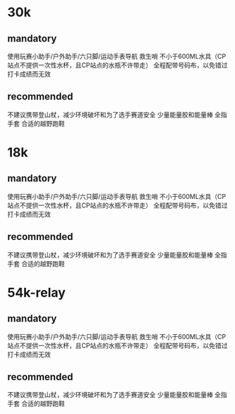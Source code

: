 # 30k
## mandatory
使用玩赛小助手/户外助手/六只脚/运动手表导航
救生哨
不小于600ML水具（CP站点不提供一次性水杯，且CP站点的水瓶不许带走）
全程配带号码布，以免错过打卡成绩而无效
## recommended
不建议携带登山杖，减少环境破坏和为了选手赛道安全
少量能量胶和能量棒
全指手套
合适的越野跑鞋
# 18k
## mandatory
使用玩赛小助手/户外助手/六只脚/运动手表导航
救生哨
不小于600ML水具（CP站点不提供一次性水杯，且CP站点的水瓶不许带走）
全程配带号码布，以免错过打卡成绩而无效
## recommended
不建议携带登山杖，减少环境破坏和为了选手赛道安全
少量能量胶和能量棒
全指手套
合适的越野跑鞋
# 54k-relay
## mandatory
使用玩赛小助手/户外助手/六只脚/运动手表导航
救生哨
不小于600ML水具（CP站点不提供一次性水杯，且CP站点的水瓶不许带走）
全程配带号码布，以免错过打卡成绩而无效
## recommended
不建议携带登山杖，减少环境破坏和为了选手赛道安全
少量能量胶和能量棒
全指手套
合适的越野跑鞋
